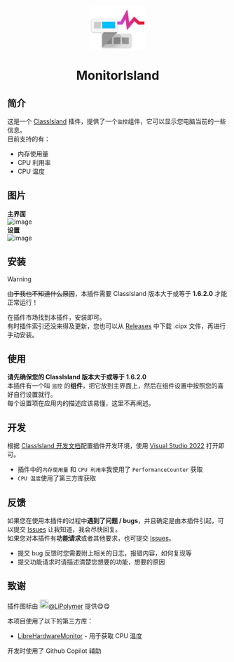 <div align="center">

<img src="./icon2.png" alt="MonitorIsland Logo" style="height: 100px;">

# MonitorIsland

</div>

## 简介
这是一个 [ClassIsland](https://github.com/ClassIsland/ClassIsland) 插件，提供了一个`监控`组件，它可以显示您电脑当前的一些信息。  
目前支持的有：  
- 内存使用量
- CPU 利用率
- CPU 温度

## 图片
**主界面**  
![image](https://github.com/user-attachments/assets/d1d6f477-d211-4aa8-8a20-b4c7aee08632)  
**设置**  
![image](https://github.com/user-attachments/assets/f279d0e8-d0a0-40b8-919a-4d0058ded8fa)  

## 安装
>[!warning]
> ~~由于我也不知道什么原因~~，本插件需要 ClassIsland 版本大于或等于 **1.6.2.0** 才能正常运行！

在插件市场找到本插件，安装即可。  
有时插件索引还没来得及更新，您也可以从 [Releases](https://github.com/LiuYan-xwx/MonitorIsland/releases) 中下载 .cipx 文件，再进行手动安装。  

## 使用
**请先确保您的 ClassIsland 版本大于或等于 1.6.2.0**  
本插件有一个叫 `监控` 的**组件**，把它放到主界面上，然后在组件设置中按照您的喜好自行设置就行。  
每个设置项在应用内的描述应该易懂，这里不再阐述。  

## 开发
根据 [ClassIsland 开发文档](https://docs.classisland.tech/dev/get-started/devlopment-plugins.html)配置插件开发环境，使用 [Visual Studio 2022](https://visualstudio.microsoft.com/) 打开即可。  

- 插件中的`内存使用量` 和 `CPU 利用率`我使用了 `PerformanceCounter` 获取  
- `CPU 温度`使用了第三方库获取

## 反馈
如果您在使用本插件的过程中**遇到了问题 / bugs**，并且确定是由本插件引起，可以提交 [Issues](https://github.com/LiuYan-xwx/MonitorIsland/issues) 让我知道，我会尽快回复。  
如果您对本插件有**功能请求**或者其他要求，也可提交 [Issues](https://github.com/LiuYan-xwx/MonitorIsland/issues)。  
- 提交 bug 反馈时您需要附上相关的日志，报错内容，如何复现等
- 提交功能请求时请描述清楚您想要的功能，想要的原因

## 致谢
插件图标由 [<img src="https://github.com/LiPolymer.png" width="20" height="20"/>](https://github.com/LiPolymer)[@LiPolymer](https://github.com/LiPolymer) 提供😋😋

本项目使用了以下的第三方库：
- [LibreHardwareMonitor](https://github.com/LibreHardwareMonitor/LibreHardwareMonitor) - 用于获取 CPU 温度

开发时使用了 Github Copilot 辅助
